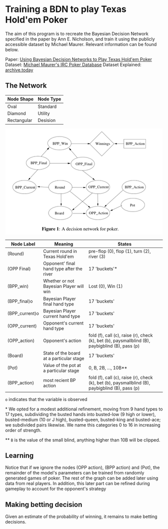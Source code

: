 # Training a BDN to play Texas Hold'em Poker
The aim of this program is to recreate the Bayesian Decision Network specified in the paper by Ann E. Nicholson, and train it using the publicly accessible dataset by Michael Maurer. Relevant information can be found below.

Paper: [Using Bayesian Decision Networks to Play Texas Hold'em Poker](https://www.researchgate.net/publication/228343776_Using_Bayesian_Decision_Networks_to_Play_Texas_Hold%27em_Poker?enrichId=rgreq-7aa589c1fabee2d157fca7791551d4c0-XXX&enrichSource=Y292ZXJQYWdlOzIyODM0Mzc3NjtBUzoxMDY2NjcxODYzMjc1NTJAMTQwMjQ0Mjg0NzA0OQ%3D%3D&el=1_x_3&_esc=publicationCoverPdf)
Dataset: [Michael Maurer's IRC Poker Database](http://poker.cs.ualberta.ca/irc_poker_database.html)
Dataset Explained: [archive.today](http://archive.li/7ztYP)

## The Network

| Node Shape  | Node Type |
| ----------- | --------- |
| Oval        | Standard  |
| Diamond     | Utility   |
| Rectangular | Desision  |

![netowrk structure](./network-structure.png)

| Node Label | Meaning | States |
| --- | --- | --- |
| (Round) | Current round in Texas Hold'em | pre-flop (0), flop (1), turn (2), river (3) |
| (OPP Final) | Opponent' final hand type after the river | 17 'buckets'\* |
| (BPP_win) | Whether or not Bayesian Player will win | Lost (0), Win (1) |
| (BPP_final)o | Bayesian Player final hand type | 17 'buckets' |
| (BPP_current)o | Bayesian Player current hand type | 17 'buckets' |
| (OPP_current) | Opponent's current hand type | 17 'buckets' |
| (OPP_action) | Opponent's action | fold (f), call (c), raise (r), check (k), bet (b), paysmallblind (B), paybigblind (B), pass (p) |
| (Board) | State of the board at a particular stage | 17 'buckets' |
| (Pot) | Value of the pot at a particular stage | 0, B, 2B, ..., 10B** |
| (BPP_action) | most recient BP action | fold (f), call (c), raise (r), check (k), bet (b), paysmallblind (B), paybigblind (B), pass (p) |

`o` indicates that the variable is observed

\* We opted for a modest additional refinement, moving from 9 hand types to 17 types, subdividing the busted hands into busted-low (9 high or lower), busted-medium (10 or J high), busted-queen, busted-king and busted-ace; we subdivided pairs likewise. We name this categories 0 to 16 in increasing order of strength.

\*\* `B` is the value of the small blind, anything higher than 10B will be clipped.

## Learning

Notice that if we ignore the nodes (OPP action), (BPP action) and (Pot), the remainder of the model's parameters can be trained from randomly generated games of poker. The rest of the graph can be added later using data from real players. In addition, this later part can be refined during gameplay to account for the opponent's strategy

## Making betting decision
Given an estimate of the probability of winning, it remains to make betting decisions.